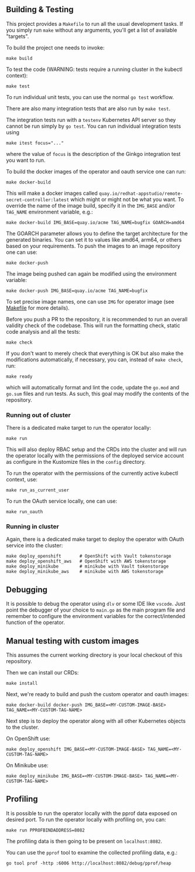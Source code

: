 ## Building & Testing
This project provides a `Makefile` to run all the usual development tasks. If you simply run `make` without any arguments, you'll get a list of available "targets".

To build the project one needs to invoke:

```
make build
```

To test the code (WARNING: tests require a running cluster in the kubectl context):

```
make test
```
To run individual unit tests, you can use the normal `go test` workflow.

There are also many integration tests that are also run by `make test`.

The integration tests run with a `testenv` Kubernetes API server so they cannot be run simply by `go test`. You can run individual integration tests using 
```
make itest focus="..."
```
where the value of `focus` is the description of the Ginkgo integration test you want to run.

To build the docker images of the operator and oauth service one can run:

```
make docker-build
```

This will make a docker images called `quay.io/redhat-appstudio/remote-secret-controller:latest` which might or might not be what you want.
To override the name of the image build, specify it in the `IMG_BASE` and/or `TAG_NAME` environment variable, e.g.:

```
make docker-build IMG_BASE=quay.io/acme TAG_NAME=bugfix GOARCH=amd64
```
The GOARCH parameter allows you to define the target architecture for the generated binaries. You can set it to values like amd64, arm64, or others based on your requirements.
To push the images to an image repository one can use:

```
make docker-push
```

The image being pushed can again be modified using the environment variable:
```
make docker-push IMG_BASE=quay.io/acme TAG_NAME=bugfix
```

To set precise image names, one can use `IMG` for operator image (see [Makefile](Makefile) for more details).

Before you push a PR to the repository, it is recommended to run an overall validity check of the codebase. This will
run the formatting check, static code analysis and all the tests:

```
make check
```
If you don't want to merely check that everything is OK but also make the modifications automatically, if necessary, you can, instead of `make check`, run:

```
make ready
```

which will automatically format and lint the code, update the `go.mod` and `go.sum` files and run tests. As such, this goal may modify the contents of the repository.

### Running out of cluster
There is a dedicated make target to run the operator locally:

```
make run
```

This will also deploy RBAC setup and the CRDs into the cluster and will run the operator locally with the permissions of the deployed service account as configure in the Kustomize files in the `config` directory.

To run the operator with the permissions of the currently active kubectl context, use:

```
make run_as_current_user
```
To run the OAuth service locally, one can use:

```
make run_oauth
```

### Running in cluster
Again, there is a dedicated make target to deploy the operator with OAuth service into the cluster:
```
make deploy_openshift       # OpenShift with Vault tokenstorage
make deploy_openshift_aws   # OpenShift with AWS tokenstorage
make deploy_minikube        # minikube with Vault tokenstorage
make deploy_minikube_aws    # minikube with AWS tokenstorage
```

## Debugging

It is possible to debug the operator using `dlv` or some IDE like `vscode`. Just point the debugger of your choice to `main.go` as the main program file and remember to configure the environment variables for the correct/intended function of the operator.

## Manual testing with custom images

This assumes the current working directory is your local checkout of this repository.

Then we can install our CRDs:

```
make install
```

Next, we're ready to build and push the custom operator and oauth images:
```
make docker-build docker-push IMG_BASE=<MY-CUSTOM-IMAGE-BASE> TAG_NAME=<MY-CUSTOM-TAG-NAME>
```

Next step is to deploy the operator along with all other Kubernetes objects to the cluster.


On OpenShift use:
```
make deploy_openshift IMG_BASE=<MY-CUSTOM-IMAGE-BASE> TAG_NAME=<MY-CUSTOM-TAG-NAME>
```

On Minikube use:
```
make deploy_minikube IMG_BASE=<MY-CUSTOM-IMAGE-BASE> TAG_NAME=<MY-CUSTOM-TAG-NAME>
```

## Profiling

It is possible to run the operator locally with the pprof data exposed on desired port. To run the operator locally with profiling on, you can:

```
make run PPROFBINDADDRESS=8082
```

The profiling data is then going to be present on `localhost:8082`.

You can use the `pprof` tool to examine the collected profiling data, e.g.:

```
go tool prof -http :6006 http://localhost:8082/debug/pprof/heap
```
